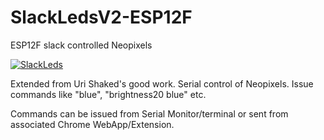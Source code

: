 # SlackLedsV2-ESP12F

ESP12F slack controlled Neopixels


[![SlackLeds](http://img.youtube.com/vi/Wy8WlwN-bvc/0.jpg)](http://www.youtube.com/watch?v=Wy8WlwN-bvc "SlackLeds")




Extended from Uri Shaked's good work. Serial control of Neopixels. Issue commands like "blue", "brightness20 blue" etc. 

Commands can be issued from Serial Monitor/terminal or sent from associated Chrome WebApp/Extension.  

